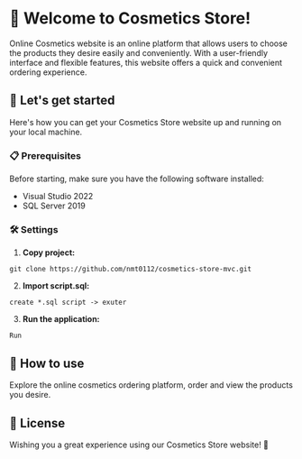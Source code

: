 # 🎉 Welcome to Cosmetics Store!

Online Cosmetics website is an online platform that allows users to choose the products they desire easily and conveniently. With a user-friendly interface and flexible features, this website offers a quick and convenient ordering experience.

## 🚀 Let's get started

Here's how you can get your Cosmetics Store website up and running on your local machine.

### 📋 Prerequisites

Before starting, make sure you have the following software installed:
- Visual Studio 2022
- SQL Server 2019

### 🛠️ Settings

1. **Copy project:**
```
git clone https://github.com/nmt0112/cosmetics-store-mvc.git
```

2. **Import script.sql:**
```
create *.sql script -> exuter
```

3. **Run the application:**
```
Run
```

## 🎯 How to use

Explore the online cosmetics ordering platform, order and view the products you desire.

## 📜 License

Wishing you a great experience using our Cosmetics Store website! 🎈
